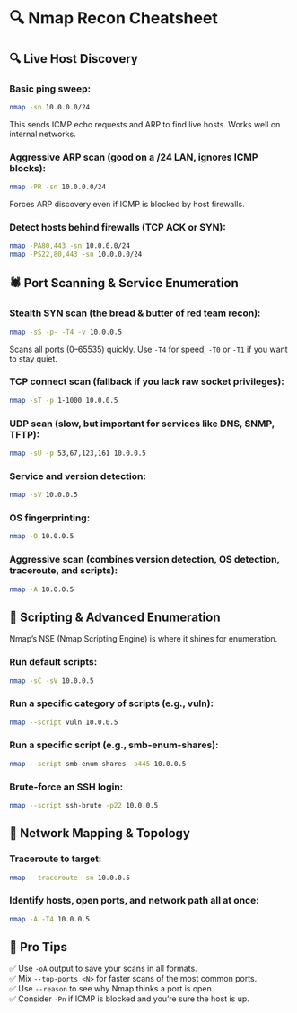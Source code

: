 # 🔍 Nmap Recon Cheatsheet

## 🔍 Live Host Discovery

### Basic ping sweep:
```bash
nmap -sn 10.0.0.0/24
```
This sends ICMP echo requests and ARP to find live hosts. Works well on internal networks.

### Aggressive ARP scan (good on a /24 LAN, ignores ICMP blocks):
```bash
nmap -PR -sn 10.0.0.0/24
```
Forces ARP discovery even if ICMP is blocked by host firewalls.

### Detect hosts behind firewalls (TCP ACK or SYN):
```bash
nmap -PA80,443 -sn 10.0.0.0/24
nmap -PS22,80,443 -sn 10.0.0.0/24
```

## 🕷️ Port Scanning & Service Enumeration

### Stealth SYN scan (the bread & butter of red team recon):
```bash
nmap -sS -p- -T4 -v 10.0.0.5
```
Scans all ports (0–65535) quickly. Use `-T4` for speed, `-T0` or `-T1` if you want to stay quiet.

### TCP connect scan (fallback if you lack raw socket privileges):
```bash
nmap -sT -p 1-1000 10.0.0.5
```

### UDP scan (slow, but important for services like DNS, SNMP, TFTP):
```bash
nmap -sU -p 53,67,123,161 10.0.0.5
```

### Service and version detection:
```bash
nmap -sV 10.0.0.5
```

### OS fingerprinting:
```bash
nmap -O 10.0.0.5
```

### Aggressive scan (combines version detection, OS detection, traceroute, and scripts):
```bash
nmap -A 10.0.0.5
```

## 🔗 Scripting & Advanced Enumeration

Nmap’s NSE (Nmap Scripting Engine) is where it shines for enumeration.

### Run default scripts:
```bash
nmap -sC -sV 10.0.0.5
```

### Run a specific category of scripts (e.g., vuln):
```bash
nmap --script vuln 10.0.0.5
```

### Run a specific script (e.g., smb-enum-shares):
```bash
nmap --script smb-enum-shares -p445 10.0.0.5
```

### Brute-force an SSH login:
```bash
nmap --script ssh-brute -p22 10.0.0.5
```

## 👣 Network Mapping & Topology

### Traceroute to target:
```bash
nmap --traceroute -sn 10.0.0.5
```

### Identify hosts, open ports, and network path all at once:
```bash
nmap -A -T4 10.0.0.5
```

## 📜 Pro Tips

✅ Use `-oA` output to save your scans in all formats.  
✅ Mix `--top-ports <N>` for faster scans of the most common ports.  
✅ Use `--reason` to see why Nmap thinks a port is open.  
✅ Consider `-Pn` if ICMP is blocked and you’re sure the host is up.